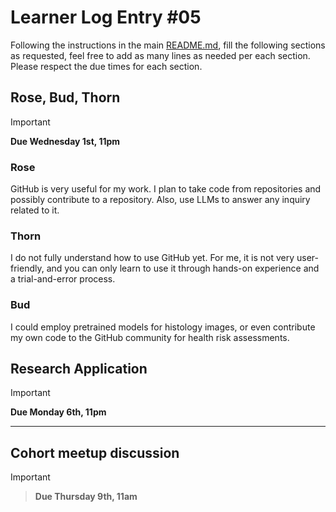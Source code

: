 # Learner Log Entry #05

Following the instructions in the main [README.md](README.md/#entries-instructions), fill the following sections as requested, feel free to add as many lines as needed per each section. Please respect the due times for each section.

## Rose, Bud, Thorn

> [!IMPORTANT]
> **Due Wednesday 1st, 11pm**

### Rose

 GitHub is very useful for my work. I plan to take code from repositories and possibly contribute to a repository.
 Also, use LLMs to answer any inquiry related to it. 
 
### Thorn

I do not fully understand how to use GitHub yet. For me, it is not very user-friendly, and you can only learn to use it through hands-on experience and a trial-and-error process.

### Bud

I could employ pretrained models for histology images, or even contribute my own code to the GitHub community for health risk assessments.
 

## Research Application

> [!IMPORTANT]
> **Due Monday 6th, 11pm**


---

## Cohort meetup discussion

> [!IMPORTANT]

> **Due Thursday 9th, 11am**
